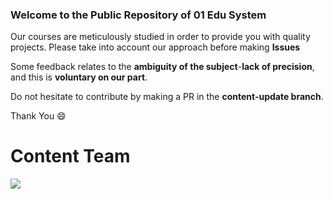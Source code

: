 ### Welcome to the Public Repository of 01 Edu System

Our courses are meticulously studied in order to provide you with quality projects.
Please take into account our approach before making **Issues**

Some feedback relates to the **ambiguity of the subject**-**lack of precision**, and this is **voluntary on our part**.

Do not hesitate to contribute by making a PR in the **content-update branch**.

Thank You :smile:
# Content Team

![](https://www.01talent.com/wp-content/uploads/2021/10/01Talent-Vert-Blanc.png.webp)
